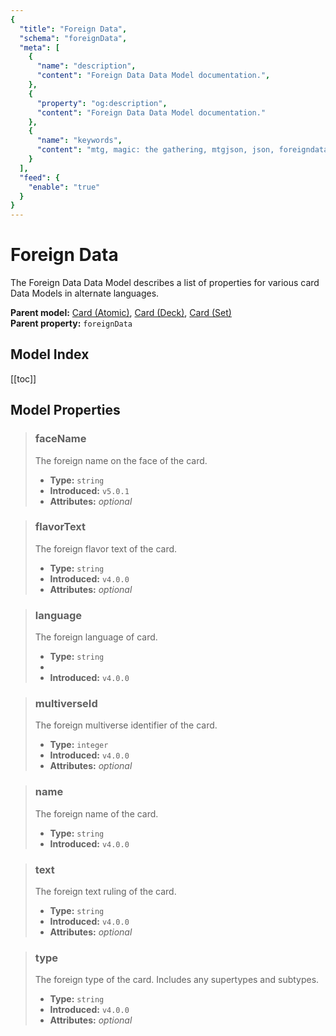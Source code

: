 ```yaml
---
{
  "title": "Foreign Data",
  "schema": "foreignData",
  "meta": [
    {
      "name": "description",
      "content": "Foreign Data Data Model documentation.",
    },
    {
      "property": "og:description",
      "content": "Foreign Data Data Model documentation."
    },
    {
      "name": "keywords",
      "content": "mtg, magic: the gathering, mtgjson, json, foreigndata, foreign data",
    }
  ],
  "feed": {
    "enable": "true"
  }
}
---
```


# Foreign Data

The Foreign Data Data Model describes a list of properties for various card Data Models in alternate languages.

**Parent model:** [Card (Atomic)](/data-models/card-atomic/), [Card (Deck)](/data-models/card-deck/), [Card (Set)](/data-models/card-set/)  
**Parent property:** `foreignData`

## Model Index

<PropertyToggler/>

[[toc]]

## Model Properties

> ### faceName  
> The foreign name on the face of the card.  
>
> - **Type:** `string`  
> - **Introduced:** `v5.0.1`
> - **Attributes:** <i class="optional">optional</i>

> ### flavorText  
> The foreign flavor text of the card.  
>
> - **Type:** `string`  
> - **Introduced:** `v4.0.0`  
> - **Attributes:** <i class="optional">optional</i>

> ### language  
> The foreign language of card.  
>
> - **Type:** `string`
> - <ExampleField type='language'/>
> - **Introduced:** `v4.0.0`

> ### multiverseId  
> The foreign multiverse identifier of the card.  
>
> - **Type:** `integer`  
> - **Introduced:** `v4.0.0`  
> - **Attributes:** <i class="optional">optional</i>

> ### name  
> The foreign name of the card.  
>
> - **Type:** `string`  
> - **Introduced:** `v4.0.0`

> ### text  
> The foreign text ruling of the card.  
>
> - **Type:** `string`  
> - **Introduced:** `v4.0.0`  
> - **Attributes:** <i class="optional">optional</i>

> ### type  
> The foreign type of the card. Includes any supertypes and subtypes.  
>
> - **Type:** `string`  
> - **Introduced:** `v4.0.0`  
> - **Attributes:** <i class="optional">optional</i>
